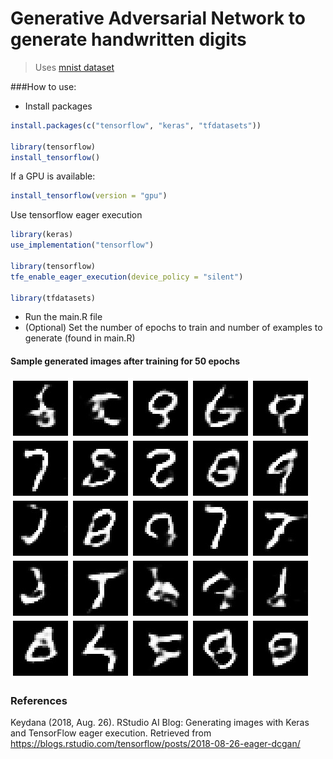 # Generative Adversarial Network to generate handwritten digits
> Uses [mnist dataset](http://yann.lecun.com/exdb/mnist/)

###How to use:
- Install packages
```r
install.packages(c("tensorflow", "keras", "tfdatasets"))

library(tensorflow)
install_tensorflow()
```
If a GPU is available:
```r
install_tensorflow(version = "gpu")
```
Use tensorflow eager execution
```r
library(keras)
use_implementation("tensorflow")

library(tensorflow)
tfe_enable_eager_execution(device_policy = "silent")

library(tfdatasets)
```

- Run the main.R file  
- (Optional) Set the number of epochs to train and number of examples to generate (found in main.R)

#### Sample generated images after training for 50 epochs
![generated_imgs](sample_generated_imgs.jpg)

### References
Keydana (2018, Aug. 26). RStudio AI Blog: Generating images with Keras and TensorFlow eager execution. Retrieved from https://blogs.rstudio.com/tensorflow/posts/2018-08-26-eager-dcgan/